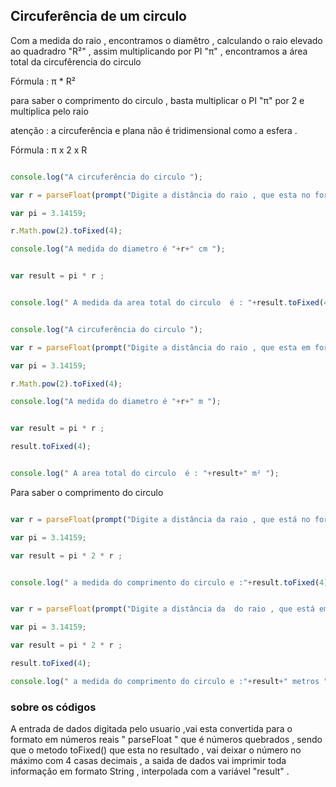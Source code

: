 ## Circuferência de um circulo 


<p> Com a medida do raio , encontramos o diamêtro , calculando o raio elevado ao quadradro "R²" , assim multiplicando por PI "π" , encontramos a área total da circufêrencia do circulo   </p>

<p> Fórmula : π * R² </p>

<p> para saber o comprimento do circulo , basta multiplicar o PI "π" por 2 e multiplica pelo raio </p>

<p> atenção : a circuferência e plana não é tridimensional como a esfera . </p>

<p> Fórmula : π x 2 x R </p>

```javascript

console.log("A circuferência do circulo ");

var r = parseFloat(prompt("Digite a distância do raio , que esta no formato de unidade de medida cm (centimetro) : ") ;

var pi = 3.14159;

r.Math.pow(2).toFixed(4);

console.log("A medida do diametro é "+r+" cm ");


var result = pi * r ; 


console.log(" A medida da area total do circulo  é : "+result.toFixed(4)+" cm² " );


```


```javascript

console.log("A circuferência do circulo ");

var r = parseFloat(prompt("Digite a distância do raio , que esta em formato de unidade de medida metros ") ;

var pi = 3.14159;

r.Math.pow(2).toFixed(4);

console.log("A medida do diametro é "+r+" m ");


var result = pi * r ; 

result.toFixed(4);


console.log(" A area total do circulo  é : "+result+" m² ");


```





</p> Para saber o comprimento do circulo </p>

```javascript 

var r = parseFloat(prompt("Digite a distância da raio , que está no formato de unidade de medida cm ( centimetros ) : ");

var pi = 3.14159;

var result = pi * 2 * r ;


console.log(" a medida do comprimento do circulo e :"+result.toFixed(4)+" cm ");


```


```javascript 

var r = parseFloat(prompt("Digite a distância da  do raio , que está em unidade de medida em metros : ");

var pi = 3.14159;

var result = pi * 2 * r ;

result.toFixed(4);

console.log(" a medida do comprimento do circulo e :"+result+" metros ");


```
### sobre os códigos 

<p>

A entrada de dados digitada pelo usuario ,vai esta convertida para o formato em números reais " parseFloat " que é números quebrados , sendo que o metodo toFixed() que esta no resultado , vai deixar o número no  máximo com 4 casas decimais , a saida de dados vai imprimir toda informação em formato String , interpolada com a variável "result" .

</p>
